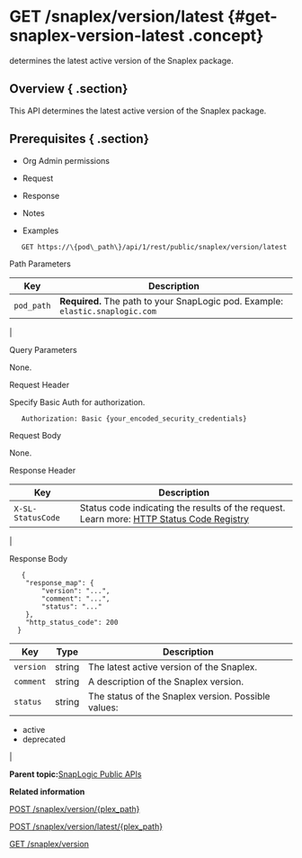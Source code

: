 # GET /snaplex/version/latest {#get-snaplex-version-latest .concept}

determines the latest active version of the Snaplex package.

## Overview { .section}

This API determines the latest active version of the Snaplex package.

## Prerequisites { .section}

-   Org Admin permissions

-   Request
-   Response
-   Notes
-   Examples

``` {#codeblock-endpoint .normalize-space .lang-uri}
   GET https://\{pod\_path\}/api/1/rest/public/snaplex/version/latest

```

Path Parameters

|Key|Description|
|---|-----------|
|`pod_path`|**Required.** The path to your SnapLogic pod. Example: `elastic.snaplogic.com`

|

Query Parameters

None.

Request Header

Specify Basic Auth for authorization.

``` {#d73e705 .normalize-space}
   Authorization: Basic {your_encoded_security_credentials}

```

Request Body

None.

Response Header

|Key|Description|
|---|-----------|
|`X-SL-StatusCode`|Status code indicating the results of the request. Learn more: [HTTP Status Code Registry](https://www.iana.org/assignments/http-status-codes/http-status-codes.xhtml)

|

Response Body

``` { .normalize-space .lang-json}
   {
    "response_map": {
        "version": "...",
        "comment": "...",
        "status": "..."
    },
    "http_status_code": 200
  }

```

|Key|Type|Description|
|---|----|-----------|
|`version`|string|The latest active version of the Snaplex.|
|`comment`|string|A description of the Snaplex version.|
|`status`|string|The status of the Snaplex version. Possible values:

-   active
-   deprecated

|

**Parent topic:**[SnapLogic Public APIs](../public-apis/public-apis.md)

**Related information**  


[POST /snaplex/version/\{plex\_path\}](../public-apis/post-snaplex-version-plexpath.md)

[POST /snaplex/version/latest/\{plex\_path\}](../public-apis/post-snaplex-version-latest-plexpath.md)

[GET /snaplex/version](../public-apis/get-snaplex-version.md)


